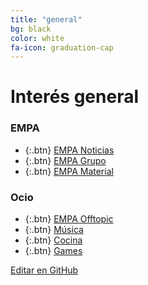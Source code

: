 ```yaml
---
title: "general"
bg: black
color: white
fa-icon: graduation-cap
---
```

# Interés general

<!---
No poner los links de t.joinchat directamente,
usar https://www.protectyourlinks.com/ para obtener
un link corto protegido por captcha
-->

### EMPA

*  {:.btn} <i class="fas fa-newspaper"></i>[EMPA Noticias](https://www.proyl.com/4iolQY3L5)
*  {:.btn} <i class="fas fa-users"></i>[EMPA Grupo](https://www.proyl.com/4NDwV3p6w)
*  {:.btn} <i class="fas fa-globe-americas"></i>[EMPA Material](https://www.proyl.com/1DgW7ajP3)


### Ocio
* {:.btn}  <i class="fas fa-icons"></i> [EMPA Offtopic](https://www.proyl.com/8tHq83qEE)
* {:.btn}  <i class="fas fa-headphones-alt"></i> [Música](https://www.proyl.com/KfY7oR4w7)
* {:.btn}  <i class="fas fa-hamburger"></i>[Cocina](https://www.proyl.com/g5GOc53Pa)
* {:.btn}  <i class="fas fa-gamepad"></i>[Games](https://www.proyl.com/b0UciM9B7)



<span class="editongithub">
	<a href="{{site.github.repository_url}}/blob/master/{{page.path}}">
		<i class="fas fa-pen"></i> Editar en GitHub
	</a>
</span>
